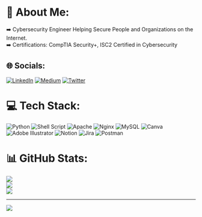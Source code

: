 # 💫 About Me:
➡️ Cybersecurity Engineer Helping Secure People and Organizations on the Internet.<br>➡️ Certifications: CompTIA Security+, ISC2 Certified in Cybersecurity


## 🌐 Socials:
[![LinkedIn](https://img.shields.io/badge/LinkedIn-%230077B5.svg?logo=linkedin&logoColor=white)](https://linkedin.com/in/vishrantkhanna) [![Medium](https://img.shields.io/badge/Medium-12100E?logo=medium&logoColor=white)](https://medium.com/@vishrantkhanna) [![Twitter](https://img.shields.io/badge/Twitter-%231DA1F2.svg?logo=Twitter&logoColor=white)](https://twitter.com/vishrantkhanna) 

# 💻 Tech Stack:
![Python](https://img.shields.io/badge/python-3670A0?style=for-the-badge&logo=python&logoColor=ffdd54) ![Shell Script](https://img.shields.io/badge/shell_script-%23121011.svg?style=for-the-badge&logo=gnu-bash&logoColor=white) ![Apache](https://img.shields.io/badge/apache-%23D42029.svg?style=for-the-badge&logo=apache&logoColor=white) ![Nginx](https://img.shields.io/badge/nginx-%23009639.svg?style=for-the-badge&logo=nginx&logoColor=white) ![MySQL](https://img.shields.io/badge/mysql-%2300f.svg?style=for-the-badge&logo=mysql&logoColor=white) ![Canva](https://img.shields.io/badge/Canva-%2300C4CC.svg?style=for-the-badge&logo=Canva&logoColor=white) ![Adobe Illustrator](https://img.shields.io/badge/adobeillustrator-%23FF9A00.svg?style=for-the-badge&logo=adobeillustrator&logoColor=white) ![Notion](https://img.shields.io/badge/Notion-%23000000.svg?style=for-the-badge&logo=notion&logoColor=white) ![Jira](https://img.shields.io/badge/jira-%230A0FFF.svg?style=for-the-badge&logo=jira&logoColor=white) ![Postman](https://img.shields.io/badge/Postman-FF6C37?style=for-the-badge&logo=postman&logoColor=white)
# 📊 GitHub Stats:
![](https://github-readme-stats.vercel.app/api?username=vishrantkhanna&theme=dark&hide_border=false&include_all_commits=true&count_private=true)<br/>
![](https://github-readme-streak-stats.herokuapp.com/?user=vishrantkhanna&theme=dark&hide_border=false)<br/>
![](https://github-readme-stats.vercel.app/api/top-langs/?username=vishrantkhanna&theme=dark&hide_border=false&include_all_commits=true&count_private=true&layout=compact)

---
[![](https://visitcount.itsvg.in/api?id=vishrantkhanna&icon=0&color=0)](https://visitcount.itsvg.in)
